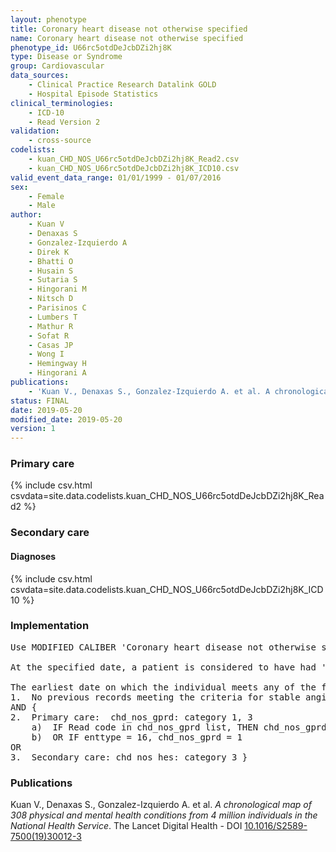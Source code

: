 ```yaml
---
layout: phenotype
title: Coronary heart disease not otherwise specified
name: Coronary heart disease not otherwise specified
phenotype_id: U66rc5otdDeJcbDZi2hj8K 
type: Disease or Syndrome
group: Cardiovascular
data_sources: 
    - Clinical Practice Research Datalink GOLD
    - Hospital Episode Statistics
clinical_terminologies: 
    - ICD-10
    - Read Version 2
validation: 
    - cross-source
codelists: 
    - kuan_CHD_NOS_U66rc5otdDeJcbDZi2hj8K_Read2.csv
    - kuan_CHD_NOS_U66rc5otdDeJcbDZi2hj8K_ICD10.csv
valid_event_data_range: 01/01/1999 - 01/07/2016
sex: 
    - Female
    - Male
author: 
    - Kuan V
    - Denaxas S
    - Gonzalez-Izquierdo A
    - Direk K
    - Bhatti O
    - Husain S
    - Sutaria S
    - Hingorani M
    - Nitsch D
    - Parisinos C
    - Lumbers T
    - Mathur R
    - Sofat R
    - Casas JP
    - Wong I
    - Hemingway H
    - Hingorani A
publications: 
    - 'Kuan V., Denaxas S., Gonzalez-Izquierdo A. et al. A chronological map of 308 physical and mental health conditions from 4 million individuals in the National Health Service. The Lancet Digital Health - DOI: 10.1016/S2589-7500(19)30012-3' 
status: FINAL
date: 2019-05-20
modified_date: 2019-05-20
version: 1
---
```

### Primary care 
{% include csv.html csvdata=site.data.codelists.kuan_CHD_NOS_U66rc5otdDeJcbDZi2hj8K_Read2 %}
### Secondary care 
#### Diagnoses 
{% include csv.html csvdata=site.data.codelists.kuan_CHD_NOS_U66rc5otdDeJcbDZi2hj8K_ICD10 %}
### Implementation 
<pre>Use MODIFIED CALIBER 'Coronary heart disease not otherwise specified' phenotyping algorithm

At the specified date, a patient is considered to have had 'Coronary heart disease not otherwise specified' IF they meet any of the criteria below on or before the specified date. 

The earliest date on which the individual meets any of the following criteria on or before the specified date is defined as the first event date. 
1.	No previous records meeting the criteria for stable angina OR unstable angina OR myocardial infarction 
AND {
2.	Primary care:  chd_nos_gprd: category 1, 3
    a)	IF Read code in chd_nos_gprd list, THEN chd_nos_gprd= appropriate category
    b)	OR IF enttype = 16, chd_nos_gprd = 1
OR
3.	Secondary care: chd_nos_hes: category 3 }</pre> 
 
### Publications 
Kuan V., Denaxas S., Gonzalez-Izquierdo A. et al. _A chronological map of 308 physical and mental health conditions from 4 million individuals in the National Health Service_. The Lancet Digital Health - DOI <a href='https://www.thelancet.com/journals/landig/article/PIIS2589-7500(19)30012-3/fulltext'>10.1016/S2589-7500(19)30012-3</a>